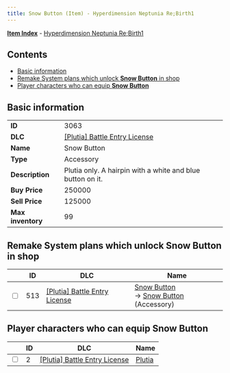 ```yaml
---
title: Snow Button (Item) - Hyperdimension Neptunia Re;Birth1
---
```


[**Item Index**](/neptunia/rb1/item/index.html) - [Hyperdimension Neptunia Re;Birth1](/neptunia/rb1)

## Contents

- [Basic information](#basic-information)
- [Remake System plans which unlock **Snow Button** in shop](#remake-system-plans-which-unlock-snow-button-in-shop)
- [Player characters who can equip **Snow Button**](#player-characters-who-can-equip-snow-button)

## Basic information

|   |   |
| -- | -- |
| **ID** | 3063 |
| **DLC** | [[Plutia] Battle Entry License](/neptunia/rb1/dlc/7-plutia.html) |
| **Name** | Snow Button |
| **Type** | Accessory |
| **Description** | Plutia only. A hairpin with a white and blue button on it. |
| **Buy Price** | 250000 |
| **Sell Price** | 125000 |
| **Max inventory** | 99 |


## Remake System plans which unlock **Snow Button** in shop

|    | ID | DLC | Name |
| -- | -- | --- | ---- |
| <input type="checkbox" id="rb1-remake-7-513" class="trackbox" /> | 513 | [[Plutia] Battle Entry License](/neptunia/rb1/dlc/7-plutia.html) | [Snow Button](/neptunia/rb1/remake/7-513-snow-button.html)<br /> → [Snow Button](/neptunia/rb1/item/7-3063-snow-button.html) (Accessory) |


## Player characters who can equip **Snow Button**

|    | ID | DLC | Name |
| -- | -- | --- | ---- |
| <input type="checkbox" id="rb1-player-7-2" class="trackbox" /> | 2 | [[Plutia] Battle Entry License](/neptunia/rb1/dlc/7-plutia.html) | [Plutia](/neptunia/rb1/player/7-2-plutia.html) |
